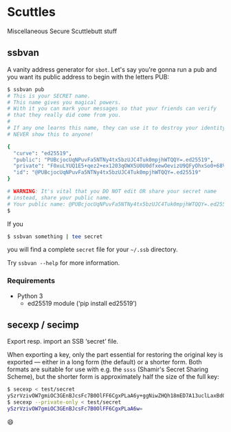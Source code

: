 # Scuttles

Miscellaneous Secure Scuttlebutt stuff

## ssbvan

A vanity address generator for `sbot`. Let's say you're gonna run a
pub and you want its public address to begin with the letters PUB:

```sh
$ ssbvan pub
# This is your SECRET name.
# This name gives you magical powers.
# With it you can mark your messages so that your friends can verify
# that they really did come from you.
#
# If any one learns this name, they can use it to destroy your identity.
# NEVER show this to anyone!

{
  "curve": "ed25519",
  "public": "PUBcjocUqNPuvFa5NTNy4tx5bzUJC4Tuk0mpjhWTQQY=.ed25519",
  "private": "F0xuLYUQ1E5+qez2+ex1203qOWX5U0U0dfxewOevizU9QFyOhxSo0+68Vrk1M3Li3HlvNQkLhO6TSamOFZNBBg==.ed25519",
  "id": "@PUBcjocUqNPuvFa5NTNy4tx5bzUJC4Tuk0mpjhWTQQY=.ed25519"
}

# WARNING: It's vital that you DO NOT edit OR share your secret name
# instead, share your public name.
# Your public name: @PUBcjocUqNPuvFa5NTNy4tx5bzUJC4Tuk0mpjhWTQQY=.ed25519
$
```

If you

```sh
$ ssbvan something | tee secret
```

you will find a complete `secret` file for your `~/.ssb` directory.

Try `ssbvan --help` for more information.

### Requirements

* Python 3
  * ed25519 module (‘pip install ed25519’)

## secexp / secimp

Export resp. import an SSB ‘secret’ file.

When exporting a key, only the part essential for restoring the original
key is exported — either in a long form (the default) or a shorter form.
Both formats are suitable for use with e.g. the `ssss` (Shamir's Secret
Sharing Scheme), but the shorter form is approximately half the size of
the full key:

```sh
$ secexp < test/secret
ySzrVzivOW7gmiOC3GEnBJcsFc7B0OlFF6CgxPLaA6y+ggNiwZHQh18mED7A13uclLaxBdOovmECp7UEvD/e1A==
$ secexp --private-only < test/secret
ySzrVzivOW7gmiOC3GEnBJcsFc7B0OlFF6CgxPLaA6w=
```

:smile:
